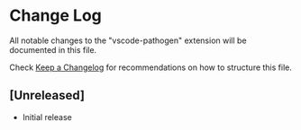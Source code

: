 # Change Log

All notable changes to the "vscode-pathogen" extension will be documented in this file.

Check [Keep a Changelog](http://keepachangelog.com/) for recommendations on how to structure this file.

## [Unreleased]

- Initial release